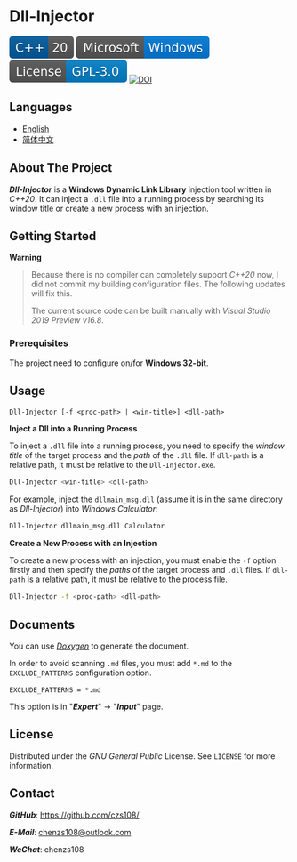 # Dll-Injector

![C++](badges/C++-20.svg)
[![Windows](badges/Microsoft-Windows.svg)](https://www.microsoft.com/en-ie/windows)
[![License](badges/License-GPL-3.0.svg)](https://www.gnu.org/licenses/gpl-3.0.html)
[![DOI](https://zenodo.org/badge/302512489.svg)](https://zenodo.org/badge/latestdoi/302512489)

## Languages

- [English](https://github.com/czs108/Dll-Injector/blob/main/README.md)
- [简体中文](https://github.com/czs108/Dll-Injector/blob/main/README-CN.md)

## About The Project

***Dll-Injector*** is a **Windows Dynamic Link Library** injection tool written in *C++20*. It can inject a `.dll` file into a running process by searching its window title or create a new process with an injection.

## Getting Started

**Warning**

> Because there is no compiler can completely support *C++20* now, I did not commit my building configuration files. The following updates will fix this.
>
> The current source code can be built manually with *Visual Studio 2019 Preview v16.8*.

### Prerequisites

The project need to configure on/for **Windows 32-bit**.

## Usage

```
Dll-Injector [-f <proc-path> | <win-title>] <dll-path>
```

**Inject a Dll into a Running Process**

To inject a `.dll` file into a running process, you need to specify the *window title* of the target process and the *path* of the `.dll` file. If `dll-path` is a relative path, it must be relative to the `Dll-Injector.exe`.

```bash
Dll-Injector <win-title> <dll-path>
```

For example, inject the `dllmain_msg.dll` (assume it is in the same directory as *Dll-Injector*) into *Windows Calculator*:

```bash
Dll-Injector dllmain_msg.dll Calculator
```

**Create a New Process with an Injection**

To create a new process with an injection, you must enable the `-f` option firstly and then specify the *paths* of the target process and `.dll` files. If `dll-path` is a relative path, it must be relative to the process file.

```bash
Dll-Injector -f <proc-path> <dll-path>
```

## Documents

You can use [*Doxygen*](http://www.doxygen.nl/) to generate the document.

In order to avoid scanning `.md` files, you must add `*.md` to the `EXCLUDE_PATTERNS` configuration option.

```
EXCLUDE_PATTERNS = *.md
```

This option is in "***Expert***" -> "***Input***" page.

## License

Distributed under the *GNU General Public* License. See `LICENSE` for more information.

## Contact

***GitHub***: https://github.com/czs108/

***E-Mail***: chenzs108@outlook.com

***WeChat***: chenzs108